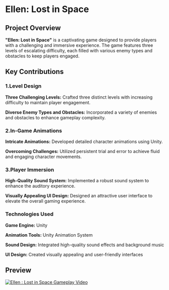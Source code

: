 # Ellen: Lost in Space

## Project Overview

**"Ellen: Lost in Space"** is a captivating game designed to provide players with a challenging and immersive experience. The game features three levels of escalating difficulty, each filled with various enemy types and obstacles to keep players engaged.

## Key Contributions

### 1.Level Design

**Three Challenging Levels:** Crafted three distinct levels with increasing difficulty to maintain player engagement.

**Diverse Enemy Types and Obstacles:** Incorporated a variety of enemies and obstacles to enhance gameplay complexity.

### 2.In-Game Animations

**Intricate Animations:** Developed detailed character animations using Unity.

**Overcoming Challenges:** Utilized persistent trial and error to achieve fluid and engaging character movements.

### 3.Player Immersion

**High-Quality Sound System:** Implemented a robust sound system to enhance the auditory experience.

**Visually Appealing UI Design:** Designed an attractive user interface to elevate the overall gaming experience.

### Technologies Used

**Game Engine:** Unity

**Animation Tools:** Unity Animation System

**Sound Design:** Integrated high-quality sound effects and background music

**UI Design:** Created visually appealing and user-friendly interfaces

## Preview

[![Ellen : Lost in Space Gameplay Video](https://img.youtube.com/vi/9KtYS3CM_Q/0.jpg)](https://www.youtube.com/watch?v=9KtYS3CM_Q)


